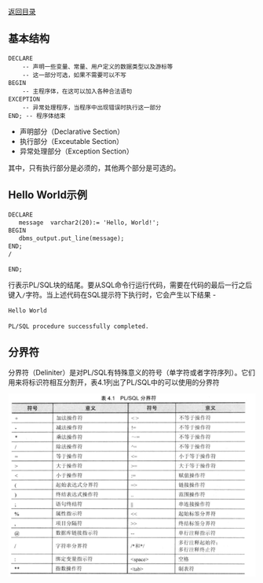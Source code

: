[返回目录](/README.md)

## 基本结构

```
DECLARE
    -- 声明一些变量、常量、用户定义的数据类型以及游标等
    -- 这一部分可选，如果不需要可以不写
BEGIN
    -- 主程序体，在这可以加入各种合法语句
EXCEPTION
    -- 异常处理程序，当程序中出现错误时执行这一部分
END; -- 程序体结束
```

* 声明部分（Declarative Section）
* 执行部分（Exceutable Section）
* 异常处理部分（Exception Section）

其中，只有执行部分是必须的，其他两个部分是可选的。

## **Hello World示例**

```
DECLARE 
   message  varchar2(20):= 'Hello, World!'; 
BEGIN 
   dbms_output.put_line(message); 
END; 
/
```

`END;`

行表示PL/SQL块的结尾。要从SQL命令行运行代码，需要在代码的最后一行之后键入`/`字符。当上述代码在SQL提示符下执行时，它会产生以下结果 -

```
Hello World  

PL/SQL procedure successfully completed.
```

## 分界符

分界符（Deliniter）是对PL/SQL有特殊意义的符号（单字符或者字符序列）。它们用来将标识符相互分割开，表4.1列出了PL/SQL中的可以使用的分界符

![](../assets/import36.png)



